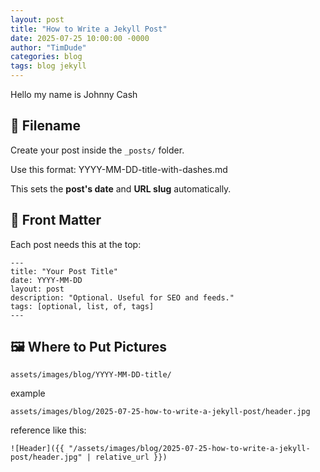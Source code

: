 ```yaml
---
layout: post
title: "How to Write a Jekyll Post"
date: 2025-07-25 10:00:00 -0000
author: "TimDude"
categories: blog
tags: blog jekyll
---
```


Hello my name is Johnny Cash

## 🧾 Filename

Create your post inside the `_posts/` folder.

Use this format: YYYY-MM-DD-title-with-dashes.md

This sets the **post's date** and **URL slug** automatically.

## 🧾 Front Matter

Each post needs this at the top:

~~~
---
title: "Your Post Title"
date: YYYY-MM-DD
layout: post
description: "Optional. Useful for SEO and feeds."
tags: [optional, list, of, tags]
---
~~~

## 🖼️ Where to Put Pictures

~~~
assets/images/blog/YYYY-MM-DD-title/
~~~
example
~~~
assets/images/blog/2025-07-25-how-to-write-a-jekyll-post/header.jpg
~~~
reference like this:
~~~
![Header]({{ "/assets/images/blog/2025-07-25-how-to-write-a-jekyll-post/header.jpg" | relative_url }})
~~~
